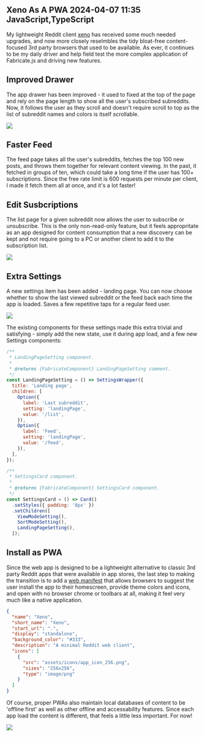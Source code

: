 Xeno As A PWA
2024-04-07 11:35
JavaScript,TypeScript
---

My lightweight Reddit client [xeno](https://github.com/C-D-Lewis/xeno) has
received some much needed upgrades, and now more closely reselmbles the tidy
bloat-free content-focused 3rd party browsers that used to be available. As
ever, it continues to be my daily driver and help field test the more complex
application of Fabricate.js and driving new features.

## Improved Drawer

The app drawer has been improved - it used to fixed at the top of the page and
rely on the page length to show all the user's subscribed subreddits. Now,
it follows the user as they scroll and doesn't require scroll to top as the list
of subreddit names and colors is itself scrollable.

![](assets/media/2024/04/drawer.png)

## Faster Feed

The feed page takes all the user's subreddits, fetches the top 100 new posts,
and throws them together for relevant content viewing. In the past, it fetched
in groups of ten, which could take a long time if the user has 100+
subscriptions. Since the free rate limit is 600 requests per minute per client,
I made it fetch them all at once, and it's a lot faster!

## Edit Susbcriptions

The list page for a given subreddit now allows the user to subscribe or
unsubscribe. This is the only non-read-only feature, but it feels appropritate
as an app designed for content consumption that a new discovery can be kept
and not require going to a PC or another client to add it to the subscription
list.

![](assets/media/2024/04/subscribe.png)

## Extra Settings

A new settings item has been added - landing page. You can now choose whether
to show the last viewed subreddit or the feed back each time the app is
loaded. Saves a few repetitive taps for a regular feed user.

![](assets/media/2024/04/settings.png)

The existing components for these settings made this extra trivial and
satisfying - simply add the new state, use it during app load, and a few new
Settings components:

```js
/**
 * LandingPageSetting component.
 *
 * @returns {FabricateComponent} LandingPageSetting comment.
 */
const LandingPageSetting = () => SettingsWrapper({
  title: 'Landing page',
  children: [
    Option({
      label: 'Last subreddit',
      setting: 'landingPage',
      value: '/list',
    }),
    Option({
      label: 'Feed',
      setting: 'landingPage',
      value: '/feed',
    }),
  ],
});
```

```js
/**
 * SettingsCard component.
 *
 * @returns {FabricateComponent} SettingsCard component.
 */
const SettingsCard = () => Card()
  .setStyles({ padding: '8px' })
  .setChildren([
    ViewModeSetting(),
    SortModeSetting(),
    LandingPageSetting(),
  ]);
```

## Install as PWA

Since the web app is designed to be a lightweight alternative to classic 3rd
party Reddit apps that were available in app stores, the last step to making
the transition is to add a
[web manifest](https://developer.mozilla.org/en-US/docs/Web/Manifest) that
allows browsers to suggest the user install the app to their homescreen, provide
theme colors and icons, and open with no browser chrome or toolbars at all,
making it feel very much like a native application.

```json
{
  "name": "Xeno",
  "short_name": "Xeno",
  "start_url": ".",
  "display": "standalone",
  "background_color": "#333",
  "description": "A minimal Reddit web client",
  "icons": [
    {
      "src": "assets/icons/app_icon_256.png",
      "sizes": "256x256",
      "type": "image/png"
    }
  ]
}
```

Of course, proper PWAs also maintain local databases of content to be
'offline first' as well as other offline and accessability features. Since each
app load the content is different, that feels a little less important. For now!

![](assets/media/2024/04/install.png)
